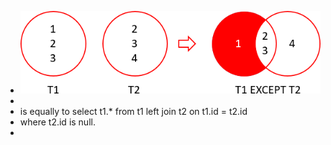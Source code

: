 - ![image.png](../assets/image_1691937942874_0.png)
-
- is equally to  select t1.*  from t1 left join t2 on t1.id = t2.id
- where t2.id is null.
-